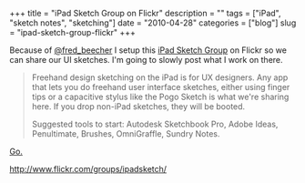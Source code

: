 +++
title = "iPad Sketch Group on Flickr"
description = ""
tags = ["iPad", "sketch notes", "sketching"]
date = "2010-04-28"
categories = ["blog"]
slug = "ipad-sketch-group-flickr"
+++



<p>Because of <a href="http://twitter.com/fred_beecher/status/13004887399">@fred_beecher</a> I setup this <a href="http://www.flickr.com/groups/ipadsketch/">iPad Sketch Group</a> on Flickr so we can share our UI sketches. I'm going to slowly post what I work on there.</p>

<p><blockquote>Freehand design sketching on the iPad is for UX designers. Any app that lets you do freehand user interface sketches, either using finger tips or a capacitive stylus like the Pogo Sketch is what we're sharing here. If you drop non-iPad sketches, they will be booted.</p>

<p>Suggested tools to start: Autodesk Sketchbook Pro, Adobe Ideas, Penultimate, Brushes, OmniGraffle, Sundry Notes.</blockquote></p>

<p><a href="http://www.flickr.com/groups/ipadsketch/">Go.</a></p>

    
  <a href="http://www.flickr.com/groups/ipadsketch/">http://www.flickr.com/groups/ipadsketch/</a>
